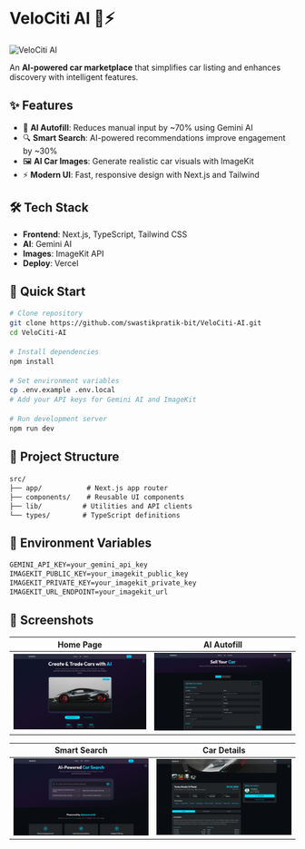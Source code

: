 # VeloCiti AI 🚗⚡

![VeloCiti AI](./assets/hero-banner.png)

An **AI-powered car marketplace** that simplifies car listing and enhances discovery with intelligent features.

## ✨ Features

- 🤖 **AI Autofill**: Reduces manual input by ~70% using Gemini AI
- 🔍 **Smart Search**: AI-powered recommendations improve engagement by ~30%
- 🖼️ **AI Car Images**: Generate realistic car visuals with ImageKit
- ⚡ **Modern UI**: Fast, responsive design with Next.js and Tailwind

## 🛠️ Tech Stack

- **Frontend**: Next.js, TypeScript, Tailwind CSS
- **AI**: Gemini AI
- **Images**: ImageKit API
- **Deploy**: Vercel

## 🚀 Quick Start

```bash
# Clone repository
git clone https://github.com/swastikpratik-bit/VeloCiti-AI.git
cd VeloCiti-AI

# Install dependencies
npm install

# Set environment variables
cp .env.example .env.local
# Add your API keys for Gemini AI and ImageKit

# Run development server
npm run dev
```

## 📁 Project Structure

```
src/
├── app/           # Next.js app router
├── components/    # Reusable UI components
├── lib/          # Utilities and API clients
└── types/        # TypeScript definitions
```

## 🔧 Environment Variables

```env
GEMINI_API_KEY=your_gemini_api_key
IMAGEKIT_PUBLIC_KEY=your_imagekit_public_key
IMAGEKIT_PRIVATE_KEY=your_imagekit_private_key
IMAGEKIT_URL_ENDPOINT=your_imagekit_url
```

## 📸 Screenshots

| Home Page | AI Autofill |
|-----------|-------------|
| ![Home](./assets/home.png) | ![Autofill](./assets/autofill.png) |

| Smart Search | Car Details |
|--------------|-------------|
| ![Search](./assets/ai-search.png) | ![Details](./assets/cardetails.png) |